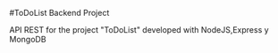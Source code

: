 #ToDoList Backend Project

API REST for the project "ToDoList" developed with NodeJS,Express y MongoDB
